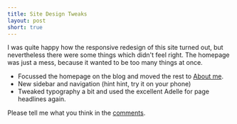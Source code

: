```yaml
---
title: Site Design Tweaks
layout: post
short: true
---
```


I was quite happy how the responsive redesign of this site turned out,
but nevertheless there were some things which didn't feel right. The
homepage was just a mess, because it wanted to be too many things at
once.

* Focussed the homepage on the blog and moved the rest to
  [About me](/about/me).
* New sidebar and navigation (hint hint, try it on your phone)
* Tweaked typography a bit and used the excellent Adelle for
  page headlines again.

Please tell me what you think in the [comments](/2013/10/15/site-design-tweaks/#comments).
